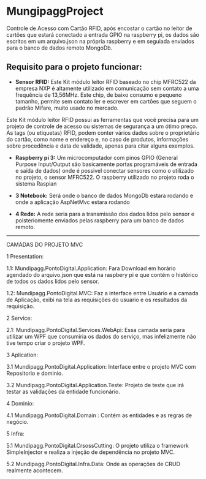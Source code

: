 # MungipaggProject

Controle de Acesso com Cartão RFID, após encostar o cartão no leitor de cartões que estará conectado a entrada GPIO na raspberry pi,
os dados são escritos em um arquivo.json na própria raspberry e em seguiada enviados para o banco de dados remoto MongoDb.


## Requisito para o projeto funcionar:

- **Sensor RFID:**
Este Kit módulo leitor RFID baseado no chip MFRC522 da empresa NXP é altamente utilizado em comunicação sem contato a uma frequência de 
13,56MHz. Este chip, de baixo consumo e pequeno tamanho, permite sem contato ler e escrever em cartões que seguem o padrão Mifare, 
muito usado no mercado.

Este Kit módulo leitor RFID possui as ferramentas que você precisa para um projeto de controle de acesso ou sistemas de segurança 
a um ótimo preço. As tags (ou etiquetas) RFID, podem conter vários dados sobre o proprietário do cartão, como nome e endereço e,
no caso de produtos, informações sobre procedência e data de validade, apenas para citar alguns exemplos.

- **Raspberry pi 3:**
Um microcomputador com pinos  GPIO (General Purpose Input/Output são basicamente portas programáveis de entrada e saída de dados)
onde é possivel conectar sensores como o utilizado no projeto, o sensor MFRC522. O raspberry utilizado no projeto roda o sistema Raspian

- **3 Notebook:**
Será onde o banco de dados MongoDb estara rodando e onde a aplicação AspNetMvc estara rodando

- **4 Rede:**
A rede seria para a transmissão dos dados lidos pelo sensor e poisteriomente enviados pelas raspberry para um banco de dados remoto.

______________________________________________________________________________________________________________________________

CAMADAS DO PROJETO MVC

1 Presentation:

1.1: Mundipagg.PontoDigital.Application: Fara Download em horário agendado do arquivo.json que está na raspbery pi e que contém o histórico de todos os dados lidos pelo sensor.

1.2: Mundipagg.PontoDigital.MVC: Faz a interface entre Usuário e a camada de Aplicação, exibi na tela as requisições do usuario e os resultados da requisição.

2 Service:

2.1: Mundipagg.PontoDigital.Services.WebApi: Essa camada seria para utilizar um WPF que consumiria os dados do serviço, mas infelizmente não tive tempo criar o projeto WPF.

3 Aplication:

3.1 Mundipagg.PontoDigital.Application: Interface entre  o projeto MVC com Repositorio e dominio.

3.2 Mundipagg.PontoDigital.Application.Teste: Projeto de teste que irá testar as validações da entidade funcionário.

4 Dominio:

4.1 Mundipagg.PontoDigital.Domain : Contém as entidades e as regras de negócio.

5 Infra:

5.1 Mundipagg.PontoDigital.CrsossCutting: O projeto utiliza o framework SimpleInjector e realiza a injeção de dependência no projeto MVC.

5.2 Mundipagg.PontoDigital.Infra.Data: Onde as operações de CRUD realmente acontecem.



